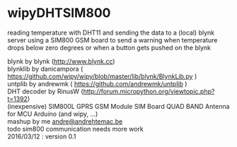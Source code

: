 # wipyDHTSIM800

reading temperature with DHT11 and sending the data to a (local) blynk server
using a SIM800 GSM board to send a warning when temperature drops below zero degrees
or when a button gets pushed on the blynk

blynk by blynk (http://www.blynk.cc)<br>
blynklib by danicampora ( https://github.com/wipy/wipy/blob/master/lib/blynk/BlynkLib.py )<br>
untplib by andrewmk ( https://github.com/andrewmk/untplib )<br>
DHT decoder by RinusW (http://forum.micropython.org/viewtopic.php?t=1392)<br>
(inexpensive) SIM800L GPRS GSM Module SIM Board QUAD BAND Antenna for MCU Arduino (and wipy, ...)<br>
mashup by me andre@andrehtemac.be<br>
todo sim800 communication needs more work<br>
2016/03/12 : version 0.1
